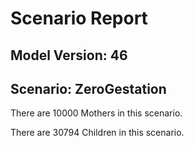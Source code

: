 # Scenario Report



## Model Version: 46
## Scenario: ZeroGestation



There are 10000 Mothers in this scenario.

There are 30794 Children in this scenario.
